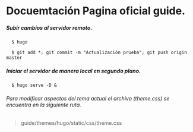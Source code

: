 # Docuemtación Pagina oficial guide.

##### Subir cambios al servidor remoto.

```
  $ hugo

  $ git add *; git commit -m "Actualización prueba"; git push origin master
```

##### Iniciar el servidor de manera local en segundo plano.

```
  $ hugo serve -D &
```

###### Para modificar aspectos del tema actual el archivo (theme.css) se encuentra en la siguiente ruta.

> guide/themes/hugo/static/css/theme.css
